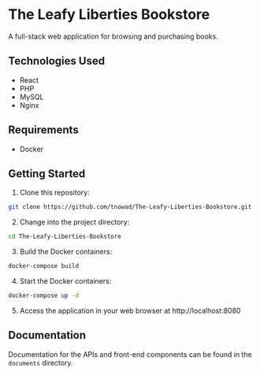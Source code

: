 # The Leafy Liberties Bookstore

A full-stack web application for browsing and purchasing books.

## Technologies Used

- React
- PHP
- MySQL
- Nginx

## Requirements

- Docker

## Getting Started

1. Clone this repository:

```bash
git clone https://github.com/tnowad/The-Leafy-Liberties-Bookstore.git
```

2. Change into the project directory:

```bash
cd The-Leafy-Liberties-Bookstore
```

3. Build the Docker containers:

```bash
docker-compose build
```

4. Start the Docker containers:

```bash
docker-compose up -d
```

5. Access the application in your web browser at http://localhost:8080

## Documentation

Documentation for the APIs and front-end components can be found in the `documents` directory.
